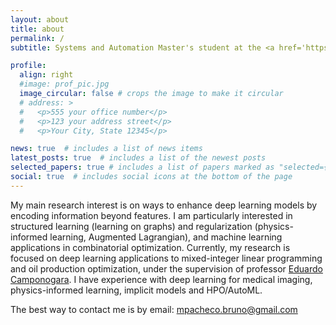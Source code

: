 ```yaml
---
layout: about
title: about
permalink: /
subtitle: Systems and Automation Master's student at the <a href='https://en.ufsc.br/'>Federal University of Santa Catarina (UFSC)</a>

profile:
  align: right
  #image: prof_pic.jpg
  image_circular: false # crops the image to make it circular
  # address: >
  #   <p>555 your office number</p>
  #   <p>123 your address street</p>
  #   <p>Your City, State 12345</p>

news: true  # includes a list of news items
latest_posts: true  # includes a list of the newest posts
selected_papers: true # includes a list of papers marked as "selected={true}"
social: true  # includes social icons at the bottom of the page
---
```


My main research interest is on ways to enhance deep learning models by encoding information beyond features.
I am particularly interested in structured learning (learning on graphs) and regularization (physics-informed learning, Augmented Lagrangian), and machine learning applications in combinatorial optimization.
Currently, my research is focused on deep learning applications to mixed-integer linear programming and oil production optimization, under the supervision of professor [Eduardo Camponogara](https://eduardocamponogara.paginas.ufsc.br/).
I have experience with deep learning for medical imaging, physics-informed learning, implicit models and HPO/AutoML.  <!-- TODO: add references for publications -->

The best way to contact me is by email: [mpacheco.bruno@gmail.com](mailto:mpacheco.bruno@gmail.com)

